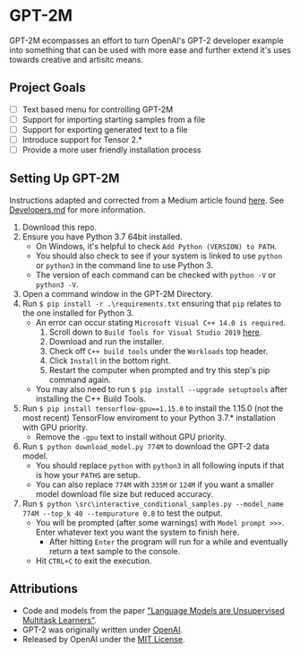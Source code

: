 # GPT-2M
GPT-2M ecompasses an effort to turn OpenAI's GPT-2 developer example into something that can be used with more ease and further extend it's uses towards creative and artisitc means.

## Project Goals
- [ ] Text based menu for controlling GPT-2M
- [ ] Support for importing starting samples from a file
- [ ] Support for exporting generated text to a file
- [ ] Introduce support for Tensor 2.*
- [ ] Provide a more user friendly installation process

## Setting Up GPT-2M
Instructions adapted and corrected from a Medium article found [here](https://medium.com/@ngwaifoong92/beginners-guide-to-retrain-gpt-2-117m-to-generate-custom-text-content-8bb5363d8b7f).
See [Developers.md](./DEVELOPERS.md) for more information.
1. Download this repo.
1. Ensure you have Python 3.7 64bit installed.
	* On Windows, it's helpful to check `Add Python (VERSION) to PATH`.
	* You should also check to see if your system is linked to use `python` or `python3` in the command line to use Python 3.
	* The version of each command can be checked with `python -V` or `python3 -V`.
1. Open a command window in the GPT-2M Directory.
1. Run `$ pip install -r .\requirements.txt` ensuring that `pip` relates to the one installed for Python 3.
	* An error can occur stating `Microsoft Visual C++ 14.0 is required`.
		1. Scroll down to `Build Tools for Visual Studio 2019` [here](https://visualstudio.microsoft.com/downloads/#build-tools-for-visual-studio-2019).
		1. Download and run the installer.
		1. Check off `C++ build tools` under the `Workloads` top header.
		1. Click `Install` in the bottom right.
		1. Restart the computer when prompted and try this step's pip command again.
	* You may also need to run `$ pip install --upgrade setuptools` after installing the C++ Build Tools.
1. Run `$ pip install tensorflow-gpu==1.15.0` to install the 1.15.0 (not the most recent) TensorFlow enviroment to your Python 3.7.* installation with GPU priority.
	* Remove the `-gpu` text to install without GPU priority.
1. Run `$ python download_model.py 774M` to download the GPT-2 data model.
	* You should replace `python` with `python3` in all following inputs if that is how your `PATHS` are setup.
	* You can also replace `774M` with `335M` or `124M` if you want a smaller model download file size but reduced accuracy.
1. Run `$ python \src\interactive_conditional_samples.py --model_name 774M --top_k 40 --tempurature 0.8` to test the output.
	* You will be prompted (after some warnings) with `Model prompt >>>`. Enter whatever text you want the system to finish here.
		* After hitting `Enter` the program will run for a while and eventually return a text sample to the console.
	* Hit `CTRL+C` to exit the execution.

## Attributions
* Code and models from the paper ["Language Models are Unsupervised Multitask Learners"](https://d4mucfpksywv.cloudfront.net/better-language-models/language-models.pdf).
* GPT-2 was originally written under [OpenAI](https://github.com/openai/gpt-2).
* Released by OpenAI under the [MIT License](./LICENSE).
